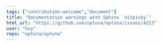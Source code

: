 ```yaml
---
tags: ["contribution-welcome","document"]
title: "Documentation warnings with Sphinx `nitpicky`"
html_url: "https://github.com/optuna/optuna/issues/4213"
user: "hvy"
repo: "optuna/optuna"
---
```


